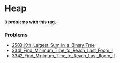 # Heap

**3 problems with this tag.**

### Problems

- [2583_Kth_Largest_Sum_in_a_Binary_Tree](..\..\Problems\2583_Kth_Largest_Sum_in_a_Binary_Tree.py)
- [3341_Find_Minimum_Time_to_Reach_Last_Room_I](..\..\Problems\3341_Find_Minimum_Time_to_Reach_Last_Room_I.py)
- [3342_Find_Minimum_Time_to_Reach_Last_Room_II](..\..\Problems\3342_Find_Minimum_Time_to_Reach_Last_Room_II.py)

